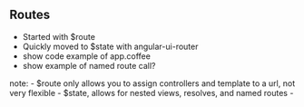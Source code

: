 ## Routes

- Started with $route
- Quickly moved to $state with angular-ui-router
- show code example of app.coffee
- show example of named route call?

note:
	- $route only allows you to assign controllers and template to a url, not very flexible
	- $state, allows for nested views, resolves, and named routes
	-

